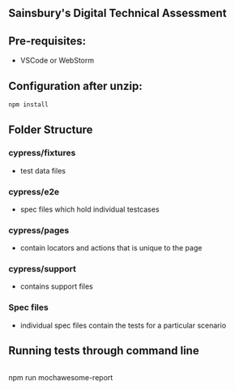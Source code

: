 ## Sainsbury's Digital Technical Assessment 

## Pre-requisites:
* VSCode or WebStorm

## Configuration after unzip:
```bash
npm install
```

## Folder Structure

### cypress/fixtures
* test data files
### cypress/e2e
* spec files which hold individual testcases
### cypress/pages
* contain locators and actions that is unique to the page
### cypress/support
* contains support files
### Spec files
* individual spec files contain the tests for a particular scenario

## Running tests through command line
``` Run from cli and generate mochawesome html report
````
npm run mochawesome-report
